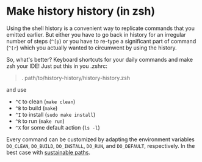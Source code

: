 Make history history (in zsh)
=============================

Using the shell history is a convenient way to replicate commands that you emitted earlier. But either you have to go back in history for an irregular number of steps (`^[p`) or you have to re-type a significant part of command (`^[r`) which you actually wanted to circumwent by using the history.

So, what's better? Keyboard shortcuts for your daily commands and make zsh your IDE! Just put this in you .zshrc:

> . path/to/history-history/history-history.zsh

and use

 - `^C` to clean (`make clean`)
 - `^B` to build (`make`)
 - `^I` to install (`sudo make install`)
 - `^R` to run (`make run`)
 - `^X` for some default action (`ls -l`)

Every command can be customized by adapting the environment variables `DO_CLEAN`, `DO_BUILD`, `DO_INSTALL`, `DO_RUN`, and `DO_DEFAULT`, respectively. In the best case with [sustainable paths](https://github.com/benozol/paths).

